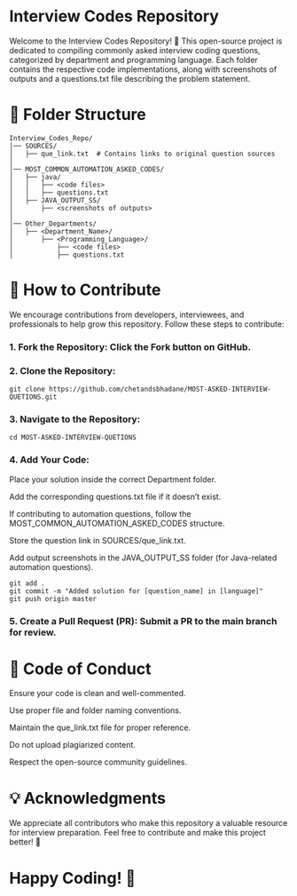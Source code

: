 # Interview Codes Repository

Welcome to the Interview Codes Repository! 
🚀 This open-source project is dedicated to compiling commonly asked interview coding questions, categorized by department and programming language. Each folder contains the respective code implementations, along with screenshots of outputs and a questions.txt file describing the problem statement.

# 📂 Folder Structure
```
Interview_Codes_Repo/
│── SOURCES/
│   ├── que_link.txt  # Contains links to original question sources
│
│── MOST_COMMON_AUTOMATION_ASKED_CODES/
│   ├── java/
│   │   ├── <code files>
│   │   ├── questions.txt
│   ├── JAVA_OUTPUT_SS/
│       ├── <screenshots of outputs>
│
│── Other_Departments/
│   ├── <Department_Name>/
│       ├── <Programming_Language>/
│           ├── <code files>
│           ├── questions.txt
```

# 🚀 How to Contribute

We encourage contributions from developers, interviewees, and professionals to help grow this repository. Follow these steps to contribute:

### 1. Fork the Repository: Click the Fork button on GitHub.
### 2. Clone the Repository:
```
git clone https://github.com/chetandsbhadane/MOST-ASKED-INTERVIEW-QUETIONS.git
```
### 3. Navigate to the Repository:
```
cd MOST-ASKED-INTERVIEW-QUETIONS
```
### 4. Add Your Code:

Place your solution inside the correct Department folder.

Add the corresponding questions.txt file if it doesn’t exist.

If contributing to automation questions, follow the MOST_COMMON_AUTOMATION_ASKED_CODES structure.

Store the question link in SOURCES/que_link.txt.

Add output screenshots in the JAVA_OUTPUT_SS folder (for Java-related automation questions).
```
git add .
git commit -m "Added solution for [question_name] in [language]"
git push origin master
```
### 5. Create a Pull Request (PR): Submit a PR to the main branch for review.

# 📜 Code of Conduct

Ensure your code is clean and well-commented.

Use proper file and folder naming conventions.

Maintain the que_link.txt file for proper reference.

Do not upload plagiarized content.

Respect the open-source community guidelines.

# 💡 Acknowledgments

We appreciate all contributors who make this repository a valuable resource for interview preparation. Feel free to contribute and make this project better! 🚀

# Happy Coding! 🎯


